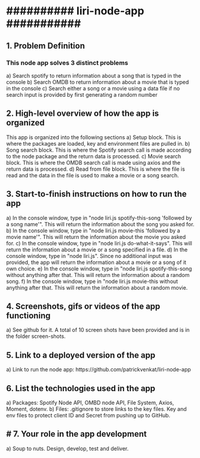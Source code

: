 <h1>########## liri-node-app ###########</h1>
<h2>1. Problem Definition</h2>
   <h3>This node app solves 3 distinct problems</h3>
   a) Search spotify to return information about a song that is typed in the console
   b) Search OMDB to return information about a movie that is typed in the console
   c) Search either a song or a movie using a data file if no search input is provided by first generating a random number
<h2>2. High-level overview of how the app is organized</h2>
   This app is organized into the following sections
   a) Setup block. This is where the packages are loaded, key and environment files are pulled in.
   b) Song search block. This is where the Spotify search call is made according to the node package and the return data is processed.
   c) Movie search block. This is where the OMDB search call is made using axios and the return data is processed.
   d) Read from file block. This is where the file is read and the data in the file is used to make a movie or a song search.
<h2>3. Start-to-finish instructions on how to run the app</h2>
   a) In the console window, type in "node liri.js spotify-this-song 'followed by a song name'". This will return the information about the song you asked for.
   b) In the console window, type in "node liri.js movie-this 'followed by a movie name'". This will return the information about the movie you asked for.
   c) In the console window, type in "node liri.js do-what-it-says". This will return the information about a movie or a song specified in a file.
   d) In the console window, type in "node liri.js". Since no additional input was provided, the app will return the information about a movie or a song of it own choice.
   e) In the console window, type in "node liri.js spotify-this-song without anything after that. This will return the information about a random song.
   f) In the console window, type in "node liri.js movie-this without anything after that. This will return the information about a random movie.
<h2>4. Screenshots, gifs or videos of the app functioning</h2>
   a) See github for it. A total of 10 screen shots have been provided and is in the folder screen-shots.
<h2>5. Link to a deployed version of the app</h2>
   a) Link to run the node app: https://github.com/patrickvenkat/liri-node-app
<h2>6. List the technologies used in the app</h2>
   a) Packages: Spotify Node API, OMBD node API, File System, Axios, Moment, dotenv.
   b) Files: .gitignore to store links to the key files. Key and env files to protect client ID and Secret from pushing up to GitHub.
<h2># 7. Your role in the app development</h2>
   a) Soup to nuts. Design, develop, test and deliver.